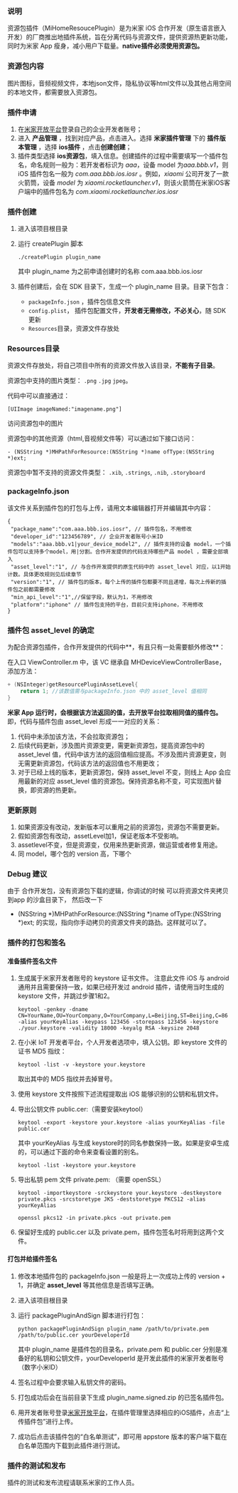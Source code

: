 ### 说明

资源包插件（MiHomeResoucePlugin）是为米家 iOS 合作开发（原生语言嵌入开发）的厂商推出地插件系统，旨在分离代码与资源文件，提供资源热更新功能，同时为米家 App 瘦身，减小用户下载量。**native插件必须使用资源包。**

### 资源包内容
图片图标，音频视频文件，本地json文件，隐私协议等html文件以及其他占用空间的本地文件，都需要放入资源包。



### 插件申请

1. 在[米家开放平台](https://open.home.mi.com)登录自己的企业开发者账号； 
2. 进入 **产品管理** ，找到对应产品，点击进入。选择 **米家插件管理** 下的 **插件版本管理** ，选择 **ios插件** ，点击**创建创建**；
3. 插件类型选择 **ios资源包**，填入信息。创建插件的过程中需要填写一个插件包名，命名规则一般为：若开发者标识为 *aaa*，设备 model 为*aaa.bbb.v1*，则 iOS 插件包名一般为 *com.aaa.bbb.ios.iosr* 。例如，*xiaomi* 公司开发了一款火箭筒，设备 *model* 为 *xiaomi.rocketlauncher.v1*，则该火箭筒在米家iOS客户端中的插件包名为 *com.xiaomi.rocketlauncher.ios.iosr*

### 插件创建

1. 进入该项目根目录

2. 运行 createPlugin 脚本

   ```shell
   ./createPlugin plugin_name
   ```

   其中 plugin_name 为之前申请创建时的名称 com.aaa.bbb.ios.iosr

3. 插件创建后，会在 SDK 目录下，生成一个  plugin_name 目录。目录下包含：

   - `packageInfo.json` ，插件包信息文件
   - `config.plist`， 插件包配置文件，**开发者无需修改，不必关心**，随 SDK 更新
   - `Resources`目录，资源文件存放处

### Resources目录

资源文件存放处，将自己项目中所有的资源文件放入该目录，**不能有子目录**。

资源包中支持的图片类型： `.png` `.jpg` `jpeg`。

代码中可以直接通过：
```
[UIImage imageNamed:"imagename.png"]
```
访问资源包中的图片

资源包中的其他资源（html,音视频文件等）可以通过如下接口访问：

```
- (NSString *)MHPathForResource:(NSString *)name ofType:(NSString *)ext;
```


资源包中暂不支持的资源文件类型：
`.xib`, `.strings`, `.nib`, `.storyboard`


### packageInfo.json

该文件关系到插件包的打包与上传，请用文本编辑器打开并编辑其中内容：

```
{
 "package_name":"com.aaa.bbb.ios.iosr", // 插件包名，不用修改
 "developer_id":"123456789", // 企业开发者账号小米ID
 "models":"aaa.bbb.v1|your_device_model2", // 插件支持的设备 model，一个插件包可以支持多个model，用|分割。合作开发提供的代码支持哪些产品 model ，需要全部填入
 "asset_level":"1", // 与合作开发提供的原生代码中的 asset_level 对应，以1开始计数。具体更改规则见后续章节
 "version":"1", // 插件包的版本，每个上传的插件包都要不同且递增，每次上传新的插件包之前都需要修改
 "min_api_level":"1",//保留字段，默认为1，不用修改
 "platform":"iphone" // 插件包支持的平台，目前只支持iphone，不用修改
}
```

### 插件包 asset_level 的确定

为配合资源包插件，合作开发提供的代码中**，有且只有一处需要额外修改**：

在入口 ViewController.m 中，该 VC 继承自 MHDeviceViewControllerBase，添加方法：

```objective-c
+ (NSInteger)getResourcePluginAssetLevel{
    return 1; //该数值需与packageInfo.json 中的 asset_level 值相同
}
```

**米家 App 运行时，会根据该方法返回的值，去开放平台拉取相同值的插件包。** 即，代码与插件包由 asset_level 形成一一对应的关系：

1. 代码中未添加该方法，不会拉取资源包；
2. 后续代码更新，涉及图片资源变更，需更新资源包，提高资源包中的 asset_level 值，代码中该方法的返回值相应提高。不涉及图片资源更变，则无需更新资源包，代码该方法的返回值也不用更改；
3. 对于已经上线的版本，更新资源包，保持 asset_level 不变，则线上 App 会应用最新的对应 asset_level 值的资源包。保持资源名称不变，可实现图片替换，即资源的热更新。

### 更新原则
1. 如果资源没有改动，发新版本可以重用之前的资源包，资源包不需要更新。
2. 假如资源包有改动，assetLevel加1，保证老版本不受影响。
3. assetlevel不变，但是资源变，仅用来热更新资源，做运营或者修复用途。
4. 同 model，哪个包的 version 高，下哪个

### Debug 建议
由于 合作开发包，没有资源包下载的逻辑，你调试的时候 可以将资源文件夹拷贝到app 的沙盒目录下， 然后改一下

- (NSString *)MHPathForResource:(NSString *)name ofType:(NSString *)ext;
的实现，指向你手动拷贝的资源文件夹的路劲。这样就可以了。

### 插件的打包和签名

#### 准备插件签名文件

1. 生成属于米家开发者账号的 keystore 证书文件。 注意此文件 iOS 与 android 通用并且需要保持一致，如果已经开发过 android 插件，请使用当时生成的 keystore 文件，并跳过步骤1和2。

   ```shell
   keytool -genkey -dname CN=YourName,OU=YourCompany,O=YourCompany,L=Beijing,ST=Beijing,C=86 -alias yourKeyAlias -keypass 123456 -storepass 123456 -keystore ./your.keystore -validity 18000 -keyalg RSA -keysize 2048
   ```

2. 在小米 IoT 开发者平台，个人开发者选项中，填入公钥。即 keystore 文件的证书 MD5 指纹：

   ```shell
   keytool -list -v -keystore your.keystore
   ```

   取出其中的 MD5 指纹并去掉冒号。

3. 使用 keystore 文件按照下述流程提取出 iOS 能够识别的公钥和私钥文件。

4. 导出公钥文件 public.cer:（需要安装keytool）

   ```shell
   keytool -export -keystore your.keystore -alias yourKeyAlias -file public.cer
   ```

   其中 yourKeyAlias 与生成 keystore时的同名参数保持一致。如果是安卓生成的，可以通过下面的命令来查看设置的别名。

   ```shell
   keytool -list -keystore your.keystore
   ```

5. 导出私钥 pem 文件 private.pem: （需要 openSSL）

   ```shell
   keytool -importkeystore -srckeystore your.keystore -destkeystore private.pkcs -srcstoretype JKS -deststoretype PKCS12 -alias yourKeyAlias

   openssl pkcs12 -in private.pkcs -out private.pem
   ```

6. 保留好生成的 public.cer 以及 private.pem，插件包签名时将用到这两个文件。

#### 打包并给插件签名

1. 修改本地插件包的 packageInfo.json 一般是将上一次成功上传的 version + 1，并确定 **asset_level** 等其他信息是否填写正确。

2. 进入该项目根目录

3. 运行 packagePluginAndSign 脚本进行打包：

   ```shell
   python packagePluginAndSign plugin_name /path/to/private.pem /path/to/public.cer yourDeveloperId
   ```

   其中 plugin_name 是插件包的目录名，private.pem 和 public.cer 分别是准备好的私钥和公钥文件，yourDeveloperId 是开发此插件的米家开发者账号（数字小米ID）

4. 签名过程中会要求输入私钥文件的密码。

5. 打包成功后会在当前目录下生成 plugin_name.signed.zip 的已签名插件包。

6. 用开发者账号登录[米家开放平台](https://open.home.mi.com/)，在插件管理里选择相应的iOS插件，点击“上传插件包”进行上传。

7. 成功后点击该插件包的“白名单测试”，即可用 appstore 版本的客户端下载在白名单范围内下载到此插件进行测试。

### 插件的测试和发布

插件的测试和发布流程请联系米家的工作人员。
